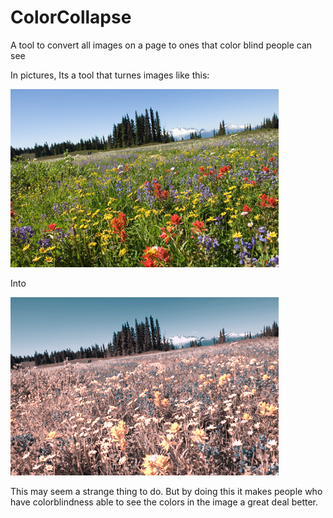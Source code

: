 ColorCollapse
=============

A tool to convert all images on a page to ones that color blind people can see

In pictures, Its a tool that turnes images like this:

![](/Prototype/Prototype/sample.jpg)

Into 

![](/Prototype/Prototype/back.png)


This may seem a strange thing to do. But by doing this it makes people who have colorblindness
able to see the colors in the image a great deal better.
